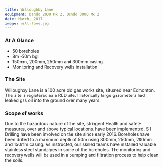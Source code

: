 ```yaml
---
title: Willoughby Lane
equipment: Dando 2000 Mk 2, Dando 3000 Mk 2
date: March, 2017
image: will-lane.jpg
---
```


### At A Glance

- 50 boreholes
- 8m -50m bgl
- 150mm, 200mm, 250mm and 300mm casing
- Monitoring and Recovery wells installation

### The Site

Willoughby Lane is a 100 acre old gas works site, situated near Edmonton. The site is registered as a RED site. Historically large gasometers had leaked gas oil into the ground over many years.

### Scope of works

Due to the hazardous nature of the site, stringent Health and safety measures, over and above typical locations, have been implemented.
S I Drilling have been involved on the site since early 2016. Boreholes have been drilled to a maximum depth of  50m using 300mm, 250mm, 200mm and 150mm casing. As instructed, our skilled teams have installed valuable stainless steel standpipes in some of the boreholes. The monitoring and recovery wells will be used in a pumping and filtration process to help clean the soils.
